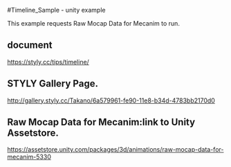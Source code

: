 #Timeline_Sample - unity example

This example requests Raw Mocap Data for Mecanim to run.

## document
 https://styly.cc/tips/timeline/

## STYLY Gallery Page.
http://gallery.styly.cc/Takano/6a579961-fe90-11e8-b34d-4783bb2170d0

## Raw Mocap Data for Mecanim:link to Unity Assetstore.
https://assetstore.unity.com/packages/3d/animations/raw-mocap-data-for-mecanim-5330
